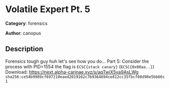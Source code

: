 # Volatile Expert Pt. 5


**Category**: forensics

**Author**: canopus

## Description

Forensics tough guy huh let's see how you do...
Part 5: Consider the process with PID=1554 the flag is `ECSC{stack canary}` (`ECSC{0x00aa..}`) 
Download: https://next.alpha-carinae.xyz/s/aqTwiX5ya9AsLWg `sha256:ce54b9989cf697210eaed2019162c7b9364694ce812cc35fbcf60d98e5bb66c1`

